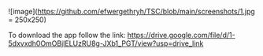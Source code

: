 


![image](https://github.com/efwergethryh/TSC/blob/main/screenshots/1.jpg = 250x250)




To download the app follow the link:
https://drive.google.com/file/d/1-5dxvxdh0OmOBjlELUzRU8g-JXb1_PGT/view?usp=drive_link
